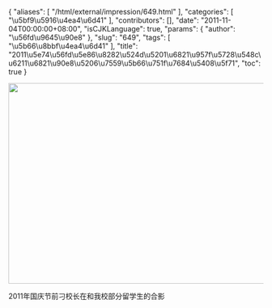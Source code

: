 {
    "aliases": [
        "/html/external/impression/649.html"
    ],
    "categories": [
        "\u5bf9\u5916\u4ea4\u6d41"
    ],
    "contributors": [],
    "date": "2011-11-04T00:00:00+08:00",
    "isCJKLanguage": true,
    "params": {
        "author": "\u56fd\u9645\u90e8"
    },
    "slug": "649",
    "tags": [
        "\u5b66\u8bbf\u4ea4\u6d41"
    ],
    "title": "2011\u5e74\u56fd\u5e86\u8282\u524d\u5201\u6821\u957f\u5728\u548c\u6211\u6821\u90e8\u5206\u7559\u5b66\u751f\u7684\u5408\u5f71",
    "toc": true
}

<img
    src="https://cdn.tfls.online/mirror/full/660d87a8ff559da1727b0f9ccd37992db5e749c0.jpg"
    style="display:block;margin-left:auto;margin-right:auto;"
    decoding="async"
    fetchpriority="auto"
    loading="lazy"
    height="397"
    width="600"
/>

2011年国庆节前刁校长在和我校部分留学生的合影


